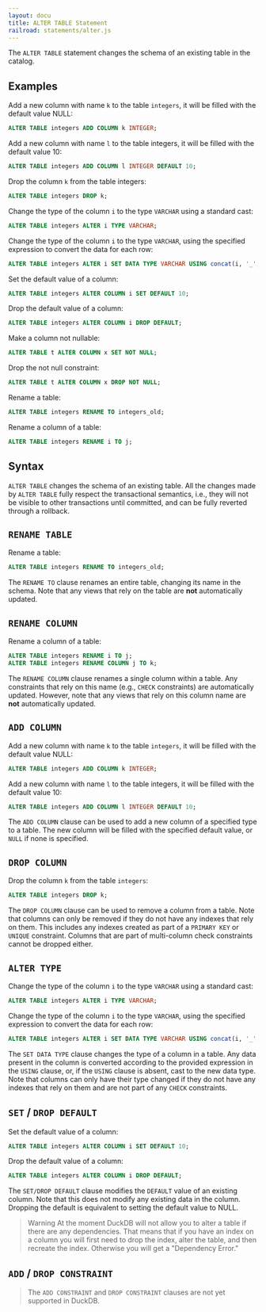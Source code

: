 ```yaml
---
layout: docu
title: ALTER TABLE Statement
railroad: statements/alter.js
---
```


The `ALTER TABLE` statement changes the schema of an existing table in the catalog.

## Examples

Add a new column with name `k` to the table `integers`, it will be filled with the default value NULL:

```sql
ALTER TABLE integers ADD COLUMN k INTEGER;
```

Add a new column with name `l` to the table integers, it will be filled with the default value 10:

```sql
ALTER TABLE integers ADD COLUMN l INTEGER DEFAULT 10;
```

Drop the column `k` from the table integers:

```sql
ALTER TABLE integers DROP k;
```

Change the type of the column `i` to the type `VARCHAR` using a standard cast:

```sql
ALTER TABLE integers ALTER i TYPE VARCHAR;
```

Change the type of the column `i` to the type `VARCHAR`, using the specified expression to convert the data for each row:

```sql
ALTER TABLE integers ALTER i SET DATA TYPE VARCHAR USING concat(i, '_', j);
```

Set the default value of a column:

```sql
ALTER TABLE integers ALTER COLUMN i SET DEFAULT 10;
```

Drop the default value of a column:

```sql
ALTER TABLE integers ALTER COLUMN i DROP DEFAULT;
```

Make a column not nullable:

```sql
ALTER TABLE t ALTER COLUMN x SET NOT NULL;
```

Drop the not null constraint:

```sql
ALTER TABLE t ALTER COLUMN x DROP NOT NULL;
```

Rename a table:

```sql
ALTER TABLE integers RENAME TO integers_old;
```

Rename a column of a table:

```sql
ALTER TABLE integers RENAME i TO j;
```

## Syntax

<div id="rrdiagram"></div>

`ALTER TABLE` changes the schema of an existing table. All the changes made by `ALTER TABLE` fully respect the transactional semantics, i.e., they will not be visible to other transactions until committed, and can be fully reverted through a rollback.

## `RENAME TABLE`

Rename a table:

```sql
ALTER TABLE integers RENAME TO integers_old;
```

The `RENAME TO` clause renames an entire table, changing its name in the schema. Note that any views that rely on the table are **not** automatically updated.

## `RENAME COLUMN`

Rename a column of a table:

```sql
ALTER TABLE integers RENAME i TO j;
ALTER TABLE integers RENAME COLUMN j TO k;
```

The `RENAME COLUMN` clause renames a single column within a table. Any constraints that rely on this name (e.g., `CHECK` constraints) are automatically updated. However, note that any views that rely on this column name are **not** automatically updated.

## `ADD COLUMN`

Add a new column with name `k` to the table `integers`, it will be filled with the default value NULL:

```sql
ALTER TABLE integers ADD COLUMN k INTEGER;
```

Add a new column with name `l` to the table integers, it will be filled with the default value 10:

```sql
ALTER TABLE integers ADD COLUMN l INTEGER DEFAULT 10;
```

The `ADD COLUMN` clause can be used to add a new column of a specified type to a table. The new column will be filled with the specified default value, or `NULL` if none is specified.

## `DROP COLUMN`

Drop the column `k` from the table `integers`:

```sql
ALTER TABLE integers DROP k;
```

The `DROP COLUMN` clause can be used to remove a column from a table. Note that columns can only be removed if they do not have any indexes that rely on them. This includes any indexes created as part of a `PRIMARY KEY` or `UNIQUE` constraint. Columns that are part of multi-column check constraints cannot be dropped either.

## `ALTER TYPE`

Change the type of the column `i` to the type `VARCHAR` using a standard cast:

```sql
ALTER TABLE integers ALTER i TYPE VARCHAR;
```

Change the type of the column `i` to the type `VARCHAR`, using the specified expression to convert the data for each row:

```sql
ALTER TABLE integers ALTER i SET DATA TYPE VARCHAR USING concat(i, '_', j);
```

The `SET DATA TYPE` clause changes the type of a column in a table. Any data present in the column is converted according to the provided expression in the `USING` clause, or, if the `USING` clause is absent, cast to the new data type. Note that columns can only have their type changed if they do not have any indexes that rely on them and are not part of any `CHECK` constraints.

## `SET` / `DROP DEFAULT`

Set the default value of a column:

```sql
ALTER TABLE integers ALTER COLUMN i SET DEFAULT 10;
```

Drop the default value of a column:

```sql
ALTER TABLE integers ALTER COLUMN i DROP DEFAULT;
```

The `SET/DROP DEFAULT` clause modifies the `DEFAULT` value of an existing column. Note that this does not modify any existing data in the column. Dropping the default is equivalent to setting the default value to NULL.

> Warning At the moment DuckDB will not allow you to alter a table if there are any dependencies. That means that if you have an index on a column you will first need to drop the index, alter the table, and then recreate the index. Otherwise you will get a "Dependency Error."

## `ADD` / `DROP CONSTRAINT`

> The `ADD CONSTRAINT` and `DROP CONSTRAINT` clauses are not yet supported in DuckDB.
